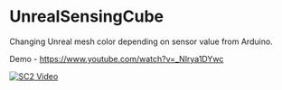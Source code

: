 # UnrealSensingCube

Changing Unreal mesh color depending on sensor value from Arduino.

Demo - https://www.youtube.com/watch?v=_Nlrya1DYwc

[![SC2 Video](https://i9.ytimg.com/vi/_Nlrya1DYwc/mq2.jpg?sqp=CNTFzIcG&rs=AOn4CLD-cjTaOhrWeC_rJKGwu7Oqod3auQ)](https://www.youtube.com/watch?v=_Nlrya1DYwc)
